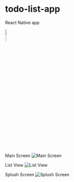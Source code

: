 # todo-list-app
React Native app

<img src="[url](https://user-images.githubusercontent.com/68743727/172595206-3ef65d25-c6c3-400c-bf78-1c73ff339d2f.jpeg)" width="10%" height="10%">

Main Screen
![Main Screen](https://user-images.githubusercontent.com/68743727/172595206-3ef65d25-c6c3-400c-bf78-1c73ff339d2f.jpeg)


List View
![List View](https://user-images.githubusercontent.com/68743727/172595395-6679cfc9-2f10-47f7-ad38-98519856ada3.jpeg)

Splush Screen
![Splush Screen](https://user-images.githubusercontent.com/68743727/172595444-a59136bc-11ac-417f-8bd9-b1f301368306.jpeg)
